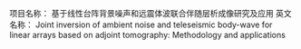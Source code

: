 项目名称：	基于线性台阵背景噪声和远震体波联合伴随层析成像研究及应用
英文名称：	Joint inversion of ambient noise and teleseismic body-wave for linear arrays based on adjoint tomography: Methodology and applications
